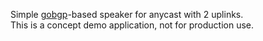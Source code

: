 Simple [gobgp](https://github.com/osrg/gobgp)-based speaker for anycast with 2 uplinks. \
This is a concept demo application, not for production use.